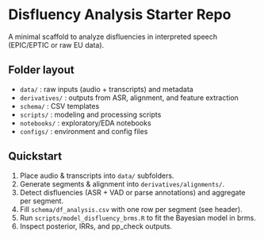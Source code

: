 # Disfluency Analysis Starter Repo

A minimal scaffold to analyze disfluencies in interpreted speech (EPIC/EPTIC or raw EU data).

## Folder layout
- `data/` : raw inputs (audio + transcripts) and metadata
- `derivatives/` : outputs from ASR, alignment, and feature extraction
- `schema/` : CSV templates
- `scripts/` : modeling and processing scripts
- `notebooks/` : exploratory/EDA notebooks
- `configs/` : environment and config files

## Quickstart
1. Place audio & transcripts into `data/` subfolders.
2. Generate segments & alignment into `derivatives/alignments/`.
3. Detect disfluencies (ASR + VAD or parse annotations) and aggregate per segment.
4. Fill `schema/df_analysis.csv` with one row per segment (see header).
5. Run `scripts/model_disfluency_brms.R` to fit the Bayesian model in brms.
6. Inspect posterior, IRRs, and pp_check outputs.

